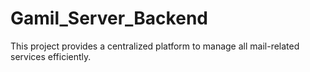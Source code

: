 # Gamil_Server_Backend
This project provides a centralized platform to manage all mail-related services efficiently. 
